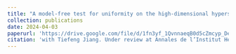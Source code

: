 ```yaml
---
title: "A model-free test for uniformity on the high-dimensional hyperspheres"
collection: publications
date: 2024-04-03
paperurl: 'https://drive.google.com/file/d/1fn3yf_1QvnnaeqB0d5cZmcyp_DeL30sK/view'
citation: 'with Tiefeng Jiang. Under review at Annales de l’Institut Henri Poincare (B) Probabilites et Statistiques.'
---
```

